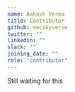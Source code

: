 ```yaml
---
name: Aakash Verma
title: Contributor
github: mecskyverse
twitter: ""
linkedin: ""
slack: ""
joining_date: ""
role: "contributor"
---
```


Still waiting for this
